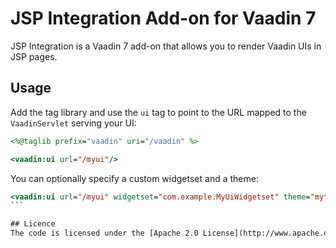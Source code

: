 # JSP Integration Add-on for Vaadin 7
JSP Integration is a Vaadin 7 add-on that allows you to render Vaadin UIs in JSP pages.

## Usage
Add the tag library and use the `ui` tag to point to the URL mapped to the `VaadinServlet` serving your UI:
```jsp
<%@taglib prefix="vaadin" uri="/vaadin" %>

<vaadin:ui url="/myui"/>
```

You can optionally specify a custom widgetset and a theme:
````jsp
<vaadin:ui url="/myui" widgetset="com.example.MyUiWidgetset" theme="mytheme"/>
```

## Licence
The code is licensed under the [Apache 2.0 License](http://www.apache.org/licenses/LICENSE-2.0.txt).
